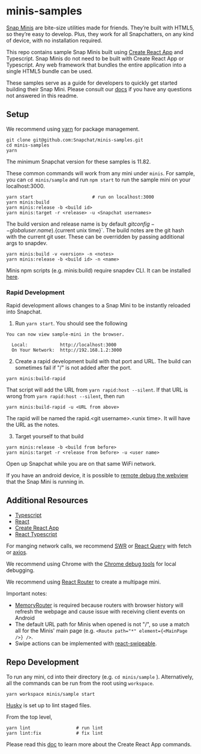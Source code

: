 # minis-samples

[Snap Minis](https://minis.snapchat.com/) are bite-size utilities made for friends. They’re built with HTML5, so they’re easy to develop.
Plus, they work for all Snapchatters, on any kind of device, with no installation required.

This repo contains sample Snap Minis built using [Create React App](https://create-react-app.dev/docs/getting-started) and Typescript.
Snap Minis do not need to be built with Create React App or Typescript. Any web framework that bundles the entire application into a single HTML5 bundle can be used.

These samples serve as a guide for developers to quickly get started building their Snap Mini. Please consult our [docs](https://docs.snap.com/minis/getting-started/home/) if you have any questions not answered in this readme.

## Setup

We recommend using [yarn](https://classic.yarnpkg.com/lang/en/docs/install/#mac-stable) for package management.

```
git clone git@github.com:Snapchat/minis-samples.git
cd minis-samples
yarn
```

The minimum Snapchat version for these samples is 11.82.

These common commands will work from any mini under `minis`. For sample, you can `cd minis/sample` and run `npm start` to run the sample mini on your localhost:3000.
```
yarn start                      # run on localhost:3000
yarn minis:build
yarn minis:release -b <build id>
yarn minis:target -r <release> -u <Snapchat usernames>
```

The build version and release name is by default $git config --global user.name).${current unix time}`. The build notes are the git hash with the current git user. These can be overridden by passing additional args to snapdev.
```
yarn minis:build -v <version> -n <notes>
yarn minis:release -b <build id> -n <name>
```

Minis npm scripts (e.g. minis:build) require snapdev CLI. It can be installed [here](https://docs.snap.com/minis/downloads).

### Rapid Development
Rapid development allows changes to a Snap Mini to be instantly reloaded into Snapchat.

1. Run `yarn start`. You should see the following
```
You can now view sample-mini in the browser.

  Local:            http://localhost:3000
  On Your Network:  http://192.168.1.2:3000
```
2. Create a rapid development build with that port and URL. The build can sometimes fail if "/" is not added after the port.
```
yarn minis:build-rapid
```
That script will add the URL from `yarn rapid:host --silent`. If that URL is wrong from `yarn rapid:host --silent`, then run
```
yarn minis:build-rapid -u <URL from above>
```

The rapid will be named the rapid.\<git username\>.\<unix time\>. It will have the URL as the notes.

3. Target yourself to that build
```
yarn minis:release -b <build from before>
yarn minis:target -r <release from before> -u <user name>
```

Open up Snapchat while you are on that same WiFi network.

If you have an android device, it is possible to [remote debug the webview](https://developer.chrome.com/docs/devtools/remote-debugging/webviews/#open_a_webview_in_devtools) that the Snap Mini is running in.

## Additional Resources
- [Typescript](https://www.typescriptlang.org/docs/handbook/2/basic-types.html)
- [React](https://reactjs.org/docs/hello-world.html)
- [Create React App](https://create-react-app.dev/docs/getting-started)
- [React Typescript](https://github.com/typescript-cheatsheets/react#reacttypescript-cheatsheets)

For manging network calls, we recommend [SWR](https://swr.vercel.app/) or [React Query](https://react-query.tanstack.com/overview) with fetch or [axios](https://axios-http.com/docs/api_intro).

We recommend using Chrome with the [Chrome debug tools](https://developer.chrome.com/docs/devtools/device-mode/) for local debugging.

We recommend using [React Router](https://reactrouter.com/docs/en/v6/getting-started/tutorial#add-some-routes) to create a multipage mini.

Important notes:
- [MemoryRouter](https://reactrouter.com/docs/en/v6/routers/memory-router) is required because routers with browser history will 
refresh the webpage and cause issue with receiving client events on Android
- The default URL path for Minis when opened is not "/", so use a match all for the Minis' main page (e.g. ```<Route path="*" element={<MainPage />} />```.
- Swipe actions can be implemented with [react-swipeable](https://github.com/FormidableLabs/react-swipeable).

## Repo Development
To run any mini, cd into their directory (e.g. `cd minis/sample` ). Alternatively, all the commands can be run from the root using `workspace`.

```
yarn workspace minis/sample start
```

[Husky](https://typicode.github.io/husky/#/) is set up to lint staged files.

From the top level,
```
yarn lint                 # run lint
yarn lint:fix             # fix lint
```

Please read this [doc](create_react_app.md) to learn more about the Create React App commands.
